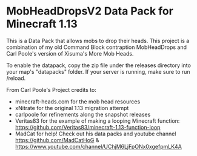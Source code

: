 # MobHeadDropsV2 Data Pack for Minecraft 1.13
This is a Data Pack that allows mobs to drop their heads. This project is a combination of my old Command Block contraption MobHeadDrops and Carl Poole's version of Xisuma's More Mob Heads.

To enable the datapack, copy the zip file under the releases directory into your map's "datapacks" folder. If your server is running, make sure to run /reload.


From Carl Poole's Project credits to:
- minecraft-heads.com for the mob head resources
- xNitrate for the original 1.13 migration attempt
- carlpoole for refinements along the snapshot releases
- Veritas83 for the example of making a looping Minecraft function: https://github.com/Veritas83/minecraft-1.13-function-loop
- MadCat for help! Check out his data packs and youtube channel https://github.com/MadCatHoG & https://www.youtube.com/channel/UChjM6LjFpONx0xgefpmLK4A
